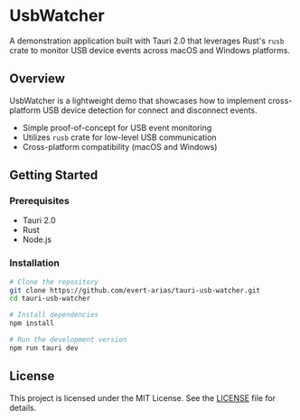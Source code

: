 # UsbWatcher

A demonstration application built with Tauri 2.0 that leverages Rust's `rusb` crate to monitor USB device events across macOS and Windows platforms.

## Overview

UsbWatcher is a lightweight demo that showcases how to implement cross-platform USB device detection for connect and disconnect events.

- Simple proof-of-concept for USB event monitoring
- Utilizes `rusb` crate for low-level USB communication
- Cross-platform compatibility (macOS and Windows)

## Getting Started

### Prerequisites

- Tauri 2.0
- Rust
- Node.js

### Installation

```bash
# Clone the repository
git clone https://github.com/evert-arias/tauri-usb-watcher.git
cd tauri-usb-watcher

# Install dependencies
npm install

# Run the development version
npm run tauri dev
```

## License

This project is licensed under the MIT License. See the [LICENSE](LICENSE.md) file for details.
